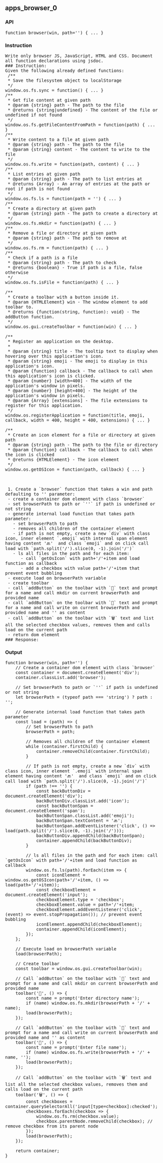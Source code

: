 ## apps_browser_0
### API
<pre style='text-wrap: wrap'>function browser(win, path='') { ... }
</pre>
### Instruction
<pre style='text-wrap: wrap'>Write only browser JS, JavaScript, HTML and CSS. Document all function declarations using jsdoc.
### Instruction:
Given the following already defined functions:
 /**
 * Save the filesystem object to localStorage
 */
window.os.fs.sync = function() { ... }
/**
 * Get file content at given path
 * @param {string} path - The path to the file
 * @returns {string|undefined} - The content of the file or undefined if not found
 */
window.os.fs.getFileContentFromPath = function(path) { ... }
/**
 * Write content to a file at given path
 * @param {string} path - The path to the file
 * @param {string} content - The content to write to the file
 */
window.os.fs.write = function(path, content) { ... }
/**
 * List entries at given path
 * @param {string} path - The path to list entries at
 * @returns {Array} - An array of entries at the path or root if path is not found
 */
window.os.fs.ls = function(path = '') { ... }
/**
 * Create a directory at given path
 * @param {string} path - The path to create a directory at
 */
window.os.fs.mkdir = function(path) { ... }
/**
 * Remove a file or directory at given path
 * @param {string} path - The path to remove at
 */
window.os.fs.rm = function(path) { ... }
/**
 * Check if a path is a file
 * @param {string} path - The path to check
 * @returns {boolean} - True if path is a file, false otherwise
 */
window.os.fs.isFile = function(path) { ... }

/**
 * Create a toolbar with a button inside it.
 * @param {HTMLElement} win - The window element to add toolbar to.
 * @returns {function(string, function): void} - The addButton function.
 */
window.os.gui.createToolbar = function(win) { ... }

/**
 * Register an application on the desktop.
 * 
 * @param {string} title - The tooltip text to display when hovering over this application's icon.
 * @param {string} emoji - The emoji to display in this application's icon.
 * @param {function} callback - The callback to call when this application's icon is clicked.
 * @param {number} [width=400] - The width of the application's window in pixels.
 * @param {number} [height=400] - The height of the application's window in pixels.
 * @param {Array<string>} [extensions] - The file extensions to register for this application.
 */
window.os.registerApplication = function(title, emoji, callback, width = 400, height = 400, extensions) { ... }

/**
 * Create an icon element for a file or directory at given path
 * @param {string} path - The path to the file or directory
 * @param {function} callback - The callback to call when the icon is clicked
 * @returns {HTMLElement} - The icon element
 */
window.os.getOSIcon = function(path, callback) { ... }



 1. Create a `browser` function that takes a win and path defaulting to '' parameter:
 - create a container dom element with class `browser`
 - set browserPath to path or `''` if path is undefined or not string
 - generate internal load function that takes path parameter:
   - set browserPath to path
   - removes all children of the container element
   - if path is not empty, create a new `div` with class icon, inner element `.emoji` with internal span element having content '🔙'  and class `emoji` and on click call load with `path.split('/').slice(0, -1).join('/')`
   - ls all files in the path and for each item:
      - call `getOsIcon` with path+'/'+item and load function as callback
      - add a checkbox with value path+'/'+item that prevent event bubbling
 - execute load on browserPath variable
 - create toolbar
 - call `addButton` on the toolbar with `📁` text and prompt for a name and call mkdir on current browserPath and provided name
 - call `addButton` on the toolbar with `📄` text and prompt for a name and call write on current browserPath and provided name and '' as content
 - call `addButton` on the toolbar with `🗑️` text and list all the selected checkbox values, removes them and calls load on the current path
 - return dom element 
### Response:
</pre>
### Output
<pre style='text-wrap: wrap'>function browser(win, path='') {
    // Create a container dom element with class `browser`
    const container = document.createElement('div');
    container.classList.add('browser');
    
    // Set browserPath to path or `''` if path is undefined or not string
    let browserPath = (typeof path === 'string') ? path : '';
    
    // Generate internal load function that takes path parameter
    const load = (path) => {
        // Set browserPath to path
        browserPath = path;
        
        // Removes all children of the container element
        while (container.firstChild) {
            container.removeChild(container.firstChild);
        }
        
        // If path is not empty, create a new `div` with class icon, inner element `.emoji` with internal span element having content '🔙'  and class `emoji` and on click call load with `path.split('/').slice(0, -1).join('/')`
        if (path !== '') {
            const backButtonDiv = document.createElement('div');
            backButtonDiv.classList.add('icon');
            const backButtonSpan = document.createElement('span');
            backButtonSpan.classList.add('emoji');
            backButtonSpan.textContent = '🔙';
            backButtonSpan.addEventListener('click', () => load(path.split('/').slice(0, -1).join('/')));
            backButtonDiv.appendChild(backButtonSpan);
            container.appendChild(backButtonDiv);
        }
        
        // ls all files in the path and for each item: call `getOsIcon` with path+'/'+item and load function as callback
        window.os.fs.ls(path).forEach(item => {
            const iconElement = window.os.getOSIcon(path+'/'+item, () => load(path+'/'+item));
            const checkboxElement = document.createElement('input');
            checkboxElement.type = 'checkbox';
            checkboxElement.value = path+'/'+item;
            checkboxElement.addEventListener('click', (event) => event.stopPropagation()); // prevent event bubbling
            iconElement.appendChild(checkboxElement);
            container.appendChild(iconElement);
        });
    };
    
    // Execute load on browserPath variable
    load(browserPath);
    
    // Create toolbar
    const toolbar = window.os.gui.createToolbar(win);
    
    // Call `addButton` on the toolbar with `📁` text and prompt for a name and call mkdir on current browserPath and provided name
    toolbar('📁', () => {
        const name = prompt('Enter directory name');
        if (name) window.os.fs.mkdir(browserPath + '/' + name);
        load(browserPath);
    });
    
    // Call `addButton` on the toolbar with `📄` text and prompt for a name and call write on current browserPath and provided name and '' as content
    toolbar('📄', () => {
        const name = prompt('Enter file name');
        if (name) window.os.fs.write(browserPath + '/' + name, '');
        load(browserPath);
    });
    
    // Call `addButton` on the toolbar with `🗑️` text and list all the selected checkbox values, removes them and calls load on the current path
    toolbar('🗑️', () => {
        const checkboxes = container.querySelectorAll('input[type=checkbox]:checked');
        checkboxes.forEach(checkbox => {
            window.os.fs.rm(checkbox.value);
            checkbox.parentNode.removeChild(checkbox); // remove checkbox from its parent node
        });
        load(browserPath);
    });
    
    return container;
}

</pre>
